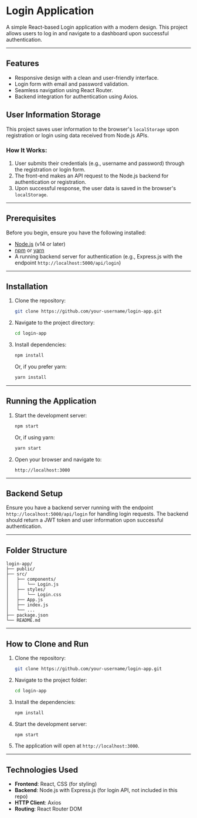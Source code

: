 # Login Application

A simple React-based Login application with a modern design. This project allows users to log in and navigate to a dashboard upon successful authentication.

---

## Features

- Responsive design with a clean and user-friendly interface.
- Login form with email and password validation.
- Seamless navigation using React Router.
- Backend integration for authentication using Axios.
## User Information Storage

This project saves user information to the browser's `localStorage` upon registration or login using data received from Node.js APIs. 

### How It Works:
1. User submits their credentials (e.g., username and password) through the registration or login form.
2. The front-end makes an API request to the Node.js backend for authentication or registration.
3. Upon successful response, the user data is saved in the browser's `localStorage`.
---

## Prerequisites

Before you begin, ensure you have the following installed:

- [Node.js](https://nodejs.org/) (v14 or later)
- [npm](https://www.npmjs.com/) or [yarn](https://yarnpkg.com/)
- A running backend server for authentication (e.g., Express.js with the endpoint `http://localhost:5000/api/login`)

---

## Installation

1. Clone the repository:

   ```bash
   git clone https://github.com/your-username/login-app.git
   ```

2. Navigate to the project directory:

   ```bash
   cd login-app
   ```

3. Install dependencies:

   ```bash
   npm install
   ```

   Or, if you prefer yarn:

   ```bash
   yarn install
   ```

---

## Running the Application

1. Start the development server:

   ```bash
   npm start
   ```

   Or, if using yarn:

   ```bash
   yarn start
   ```

2. Open your browser and navigate to:

   ```
   http://localhost:3000
   ```

---

## Backend Setup

Ensure you have a backend server running with the endpoint `http://localhost:5000/api/login` for handling login requests. The backend should return a JWT token and user information upon successful authentication.

---

## Folder Structure

```
login-app/
├── public/
├── src/
│   ├── components/
│   │   └── Login.js
│   ├── styles/
│   │   └── Login.css
│   ├── App.js
│   ├── index.js
│   └── ...
├── package.json
└── README.md
```

---

## How to Clone and Run

1. Clone the repository:

   ```bash
   git clone https://github.com/your-username/login-app.git
   ```

2. Navigate to the project folder:

   ```bash
   cd login-app
   ```

3. Install the dependencies:

   ```bash
   npm install
   ```

4. Start the development server:

   ```bash
   npm start
   ```

5. The application will open at `http://localhost:3000`.

---

## Technologies Used

- **Frontend**: React, CSS (for styling)
- **Backend**: Node.js with Express.js (for login API, not included in this repo)
- **HTTP Client**: Axios
- **Routing**: React Router DOM
